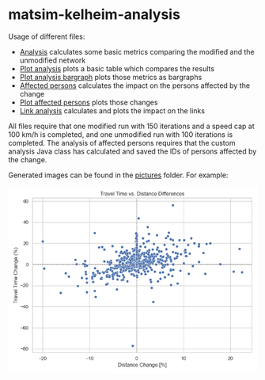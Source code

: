 # matsim-kelheim-analysis

Usage of different files:

* [Analysis](analysis.py) calculates some basic metrics comparing the modified and the unmodified network
* [Plot analysis](plot_analysis.py) plots a basic table which compares the results
* [Plot analysis bargraph](plot_analysis_bargraph.py) plots those metrics as bargraphs
* [Affected persons](affectedPersons.py) calculates the impact on the persons affected by the change
* [Plot affected persons](plot_affectedPersons.py) plots those changes
* [Link analysis](link_analysis.py) calculates and plots the impact on the links

All files require that one modified run with 150 iterations and a speed cap at 100 km/h is completed, and one unmodified run with 100 iterations is completed.
The analysis of affected persons requires that the custom analysis Java class has calculated and saved the IDs of persons affected by the change.

Generated images can be found in the [pictures](pictures) folder. 
For example:

![img_2.png](pictures/plot_affectedPersons/img_2.png)